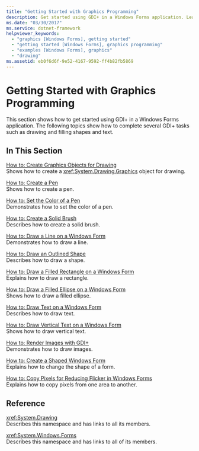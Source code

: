 ```yaml
---
title: "Getting Started with Graphics Programming"
description: Get started using GDI+ in a Windows Forms application. Learn how to complete several GDI+ tasks, such as drawing and filling shapes and text.
ms.date: "03/30/2017"
ms.service: dotnet-framework
helpviewer_keywords: 
  - "graphics [Windows Forms], getting started"
  - "getting started [Windows Forms], graphics programming"
  - "examples [Windows Forms], graphics"
  - "drawing"
ms.assetid: eb0f6d6f-9e52-4167-9592-ff4b82fb5869
---
```

# Getting Started with Graphics Programming

This section shows how to get started using GDI+ in a Windows Forms application. The following topics show how to complete several GDI+ tasks such as drawing and filling shapes and text.  
  
## In This Section  

[How to: Create Graphics Objects for Drawing](how-to-create-graphics-objects-for-drawing.md)  
Shows how to create a <xref:System.Drawing.Graphics> object for drawing.  
  
[How to: Create a Pen](how-to-create-a-pen.md)  
Shows how to create a pen.  
  
[How to: Set the Color of a Pen](how-to-set-the-color-of-a-pen.md)  
Demonstrates how to set the color of a pen.  
  
[How to: Create a Solid Brush](how-to-create-a-solid-brush.md)  
Describes how to create a solid brush.  
  
[How to: Draw a Line on a Windows Form](how-to-draw-a-line-on-a-windows-form.md)  
Demonstrates how to draw a line.  
  
[How to: Draw an Outlined Shape](how-to-draw-an-outlined-shape.md)  
Describes how to draw a shape.  
  
[How to: Draw a Filled Rectangle on a Windows Form](how-to-draw-a-filled-rectangle-on-a-windows-form.md)  
Explains how to draw a rectangle.  
  
[How to: Draw a Filled Ellipse on a Windows Form](how-to-draw-a-filled-ellipse-on-a-windows-form.md)  
Shows how to draw a filled ellipse.  
  
[How to: Draw Text on a Windows Form](how-to-draw-text-on-a-windows-form.md)  
Describes how to draw text.  
  
[How to: Draw Vertical Text on a Windows Form](how-to-draw-vertical-text-on-a-windows-form.md)  
Shows how to draw vertical text.  
  
[How to: Render Images with GDI+](how-to-render-images-with-gdi.md)  
Demonstrates how to draw images.  
  
[How to: Create a Shaped Windows Form](how-to-create-a-shaped-windows-form.md)  
Explains how to change the shape of a form.  
  
[How to: Copy Pixels for Reducing Flicker in Windows Forms](how-to-copy-pixels-for-reducing-flicker-in-windows-forms.md)  
Explains how to copy pixels from one area to another.  
  
## Reference  

<xref:System.Drawing>  
Describes this namespace and has links to all its members.  
  
<xref:System.Windows.Forms>  
Describes this namespace and has links to all of its members.
